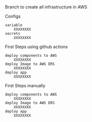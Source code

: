 Branch to create all infrastructure in AWS

Configs

    variable
        XXXXXXXX
    secrets
        XXXXXXXX


First Steps using github actions

    deploy components to AWS
        XXXXXXXX
    deploy Image to AWS ERS
        XXXXXXXX
    deploy app
        XXXXXXXX

First Steps manually

    deploy components to AWS
        XXXXXXXX
    deploy Image to AWS ERS
        XXXXXXXX
    deploy app
        XXXXXXXX